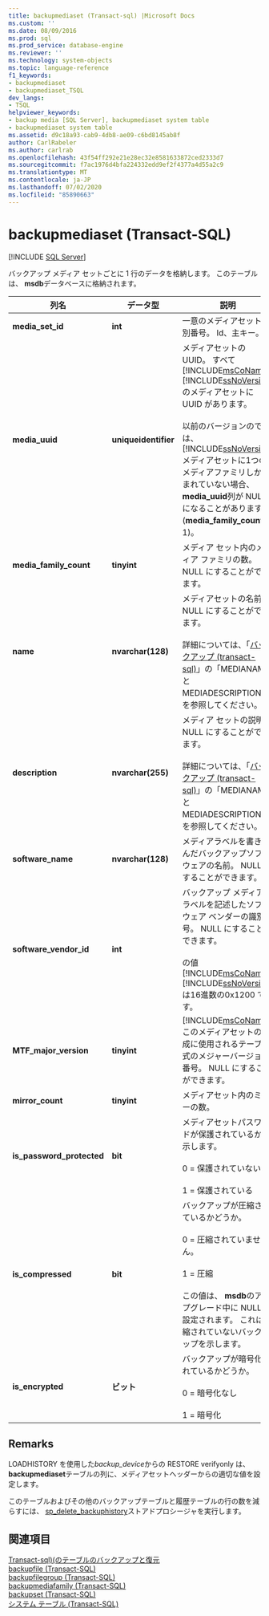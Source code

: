 ```yaml
---
title: backupmediaset (Transact-sql) |Microsoft Docs
ms.custom: ''
ms.date: 08/09/2016
ms.prod: sql
ms.prod_service: database-engine
ms.reviewer: ''
ms.technology: system-objects
ms.topic: language-reference
f1_keywords:
- backupmediaset
- backupmediaset_TSQL
dev_langs:
- TSQL
helpviewer_keywords:
- backup media [SQL Server], backupmediaset system table
- backupmediaset system table
ms.assetid: d9c18a93-cab9-4db8-ae09-c6bd8145ab8f
author: CarlRabeler
ms.author: carlrab
ms.openlocfilehash: 43f54ff292e21e28ec32e8581633872ced2333d7
ms.sourcegitcommit: f7ac1976d4bfa224332edd9ef2f4377a4d55a2c9
ms.translationtype: MT
ms.contentlocale: ja-JP
ms.lasthandoff: 07/02/2020
ms.locfileid: "85890663"
---
```

# <a name="backupmediaset-transact-sql"></a>backupmediaset (Transact-SQL)
[!INCLUDE [SQL Server](../../includes/applies-to-version/sqlserver.md)]

  バックアップ メディア セットごとに 1 行のデータを格納します。 このテーブルは、 **msdb**データベースに格納されます。  
 
  
|列名|データ型|説明|  
|-----------------|---------------|-----------------|  
|**media_set_id**|**int**|一意のメディアセット識別番号。 Id、主キー。|  
|**media_uuid**|**uniqueidentifier**|メディアセットの UUID。 すべて [!INCLUDE[msCoName](../../includes/msconame-md.md)] [!INCLUDE[ssNoVersion](../../includes/ssnoversion-md.md)] のメディアセットに UUID があります。<br /><br /> 以前のバージョンのでは、 [!INCLUDE[ssNoVersion](../../includes/ssnoversion-md.md)] メディアセットに1つのメディアファミリしか含まれていない場合、 **media_uuid**列が NULL になることがあります (**media_family_count**は 1)。|  
|**media_family_count**|**tinyint**|メディア セット内のメディア ファミリの数。 NULL にすることができます。|  
|**name**|**nvarchar(128)**|メディアセットの名前。 NULL にすることができます。<br /><br /> 詳細については、「[バックアップ &#40;transact-sql&#41;](../../t-sql/statements/backup-transact-sql.md)」の「MEDIANAME と MEDIADESCRIPTION」を参照してください。|  
|**description**|**nvarchar(255)**|メディア セットの説明。 NULL にすることができます。<br /><br /> 詳細については、「[バックアップ &#40;transact-sql&#41;](../../t-sql/statements/backup-transact-sql.md)」の「MEDIANAME と MEDIADESCRIPTION」を参照してください。|  
|**software_name**|**nvarchar(128)**|メディアラベルを書き込んだバックアップソフトウェアの名前。 NULL にすることができます。|  
|**software_vendor_id**|**int**|バックアップ メディア ラベルを記述したソフトウェア ベンダーの識別番号。 NULL にすることができます。<br /><br /> の値 [!INCLUDE[msCoName](../../includes/msconame-md.md)] [!INCLUDE[ssNoVersion](../../includes/ssnoversion-md.md)] は16進数の0x1200 です。|  
|**MTF_major_version**|**tinyint**|[!INCLUDE[msCoName](../../includes/msconame-md.md)]このメディアセットの生成に使用されるテープ形式のメジャーバージョン番号。 NULL にすることができます。|  
|**mirror_count**|**tinyint**|メディアセット内のミラーの数。|  
|**is_password_protected**|**bit**|メディアセットパスワードが保護されているかを示します。<br /><br /> 0 = 保護されていない<br /><br /> 1 = 保護されている|  
|**is_compressed**|**bit**|バックアップが圧縮されているかどうか。<br /><br /> 0 = 圧縮されていません。<br /><br /> 1 = 圧縮<br /><br /> この値は、 **msdb**のアップグレード中に NULL に設定されます。 これは圧縮されていないバックアップを示します。|  
|**is_encrypted**|**ビット**|バックアップが暗号化されているかどうか。<br /><br /> 0 = 暗号化なし<br /><br /> 1 = 暗号化|  
  
## <a name="remarks"></a>Remarks  
 LOADHISTORY を使用した*backup_device*からの RESTORE verifyonly は、 **backupmediaset**テーブルの列に、メディアセットヘッダーからの適切な値を設定します。  
  
 このテーブルおよびその他のバックアップテーブルと履歴テーブルの行の数を減らすには、 [sp_delete_backuphistory](../../relational-databases/system-stored-procedures/sp-delete-backuphistory-transact-sql.md)ストアドプロシージャを実行します。  
  
## <a name="see-also"></a>関連項目  
 [Transact-sql&#41;&#40;のテーブルのバックアップと復元](../../relational-databases/system-tables/backup-and-restore-tables-transact-sql.md)   
 [backupfile &#40;Transact-SQL&#41;](../../relational-databases/system-tables/backupfile-transact-sql.md)   
 [backupfilegroup &#40;Transact-SQL&#41;](../../relational-databases/system-tables/backupfilegroup-transact-sql.md)   
 [backupmediafamily &#40;Transact-SQL&#41;](../../relational-databases/system-tables/backupmediafamily-transact-sql.md)   
 [backupset &#40;Transact-SQL&#41;](../../relational-databases/system-tables/backupset-transact-sql.md)   
 [システム テーブル &#40;Transact-SQL&#41;](../../relational-databases/system-tables/system-tables-transact-sql.md)  
  
  
